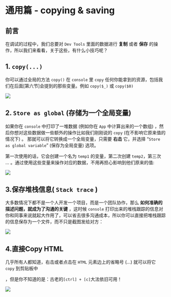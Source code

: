 # 通用篇 - copying & saving

## 前言

在调试的过程中，我们总要对 `Dev Tools` 里面的数据进行 **复制** 或者 **保存** 的操作，所以我们来看看，关于这些，有什么小技巧呢？

## 1. `copy(...)`

你可以通过全局的方法 `copy()` 在 `console` 里 `copy` 任何你能拿到的资源，包括我们在后面[第六节]会提到的那些变量。例如 `copy($_)` 或 `copy($0)`

![](https://p1-jj.byteimg.com/tos-cn-i-t2oaga2asx/gold-user-assets/2018/12/7/16787442a1444125~tplv-t2oaga2asx-image.image)

## 2. `Store as global` (存储为一个全局变量)

如果你在 `console` 中打印了一堆数据 (例如你在 `App` 中计算出来的一个数组) ，然后你想对这些数据做一些额外的操作比如我们刚刚说的 `copy` (在不影响它原来值的情况下) 。
那就可以将它转换成一个全局变量，只需要 **右击** 它，并选择 “`Store as global variable`”   (保存为全局变量) 选项。

第一次使用的话，它会创建一个名为 `temp1` 的变量，第二次创建 `temp2`，第三次 ...
。通过使用这些变量来操作对应的数据，不用再担心影响到他们原来的值:

![](https://p1-jj.byteimg.com/tos-cn-i-t2oaga2asx/gold-user-assets/2018/12/7/167874429e8b8f73~tplv-t2oaga2asx-image.image)

## 3.保存堆栈信息( `Stack trace` )

大多数情况下都不是一个人开发一个项目，而是一个团队协作，那么 **如何准确的描述问题，就成为了沟通的关键** ，这时候 `console` 打印出来的堆栈跟踪的信息对你和同事来说就起大作用了，可以省去很多沟通成本，所以你可以直接把堆栈跟踪的信息保存为一个文件，而不只是截图发给对方：

![](https://p1-jj.byteimg.com/tos-cn-i-t2oaga2asx/gold-user-assets/2018/12/7/16787442c1b6d1f7~tplv-t2oaga2asx-image.image)

## 4.直接Copy HTML

几乎所有人都知道，右击或者点击在 `HTML` 元素边上的省略号 (...) 就可以将它 `copy` 到剪贴板中

，但是你不知道的是：古老的`[ctrl] + [c]`大法依旧可用！

![](https://p1-jj.byteimg.com/tos-cn-i-t2oaga2asx/gold-user-assets/2018/12/7/16787442daaa7199~tplv-t2oaga2asx-image.image)